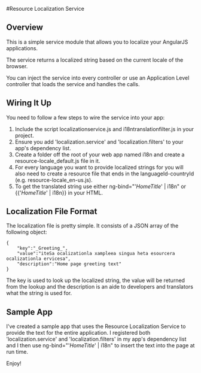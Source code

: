 #Resource Localization Service

## Overview

This is a simple service module that allows you to localize your AngularJS applications.

The service returns a localized string based on the current locale of the browser.

You can inject the service into every controller or use an Application Level controller that loads the service and handles the calls.

## Wiring It Up

You need to follow a few steps to wire the service into your app:

1. Include the script localizationservice.js and i18ntranslationfilter.js in your project.
2. Ensure you add 'localization.service' and 'localization.filters' to your app's dependency list.
2. Create a folder off the root of your web app named i18n and create a resource-locale_default.js file in it.
3. For every language you want to provide localized strings for you will also need to create a resource file that ends in the languageId-countryId (e.g. resource-locale_en-us.js).
5. To get the translated string use either ng-bind="'_HomeTitle_' | i18n" or {{'_HomeTitle_' | i18n}} in your HTML.

## Localization File Format

The localization file is pretty simple. It consists of a JSON array of the following object:

    {
        "key":"_Greeting_",
        "value":"iteSa ocalizationla xampleea singua heta esourcera ocalizationla ervicesa",
        "description":"Home page greeting text"
    }

The key is used to look up the localized string, the value will be returned from the lookup and the description is an aide to developers and translators what the string is used for.

## Sample App

I've created a sample app that uses the Resource Localization Service to provide the text for the entire application. I registered both 'localization.service' and 'localization.filters' in my app's dependency list and I then use ng-bind="'_HomeTitle_' | i18n" to insert the text into the page at run time.

Enjoy!

